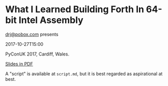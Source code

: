 # What I Learned Building Forth In 64-bit Intel Assembly

drj@pobox.com presents

2017-10-27T15:00

PyConUK 2017, Cardiff, Wales.

[Slides in PDF](forth-pyconuk2017.pdf)

A "script" is available at `script.md`,
but it is best regarded as aspirational at best.
